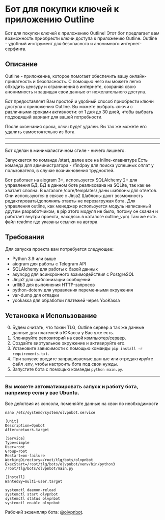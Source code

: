 # Бот для покупки ключей к приложению Outline

Бот для покупки ключей к приложению Outline! 
Этот бот предлагает вам возможность приобрести ключи доступа к приложению Outline.
Outline - удобный инструмент для безопасного и анонимного интернет-серфинга.

## Описание

Outline - приложение, которое помогает обеспечить вашу онлайн-приватность и безопасность. 
С помощью него вы можете легко обходить цензуру и ограничения в интернете, 
сохраняя свою анонимность и защищая свои данные от нежелательного доступа.

Бот предоставляет Вам простой и удобный способ приобрести ключи доступа к приложению Outline. 
Вы можете выбрать ключи с различными сроками активности: от 1 дня до 30 дней, 
чтобы выбрать подходящий вариант для вашей потребности.

После окончания срока, ключ будет удален.
Вы так же можете его удалить самостоятельно из бота.

---
---

Бот сделан в минималистичном стиле - ничего лишнего.

Запускается по команде /start, далее все на inline-клавиатуре
Есть команда для администратора - /findpay <id> 
для поиска успешных оплат у пользователя, в случае возникновения трудностей.

Бот работает  на aiogram 3+, используется SQLAlchemy 2+ для управления БД. 
БД в данном боте реализована на SQLite, так как ее хватает сполна.
В каталоге /core/templates/ даны шаблоны для ответов. Они используются в связке с Jinja2
Шаблоны дают возможность редактировать/дополнять ответы не перезагружая бота.
Для управления outline, как менеджер используется модуль написанный другим разработчиком,
в pip этого модуля не было, потому он скачан и работает внутри проекта, находясь в каталоге outline_vpn/
Там же есть файл readme где указаны ссылки на автора.


## Требования

Для запуска проекта вам потребуется следующее:

- Python 3.9 или выше
- aiogram для работы с Telegram API
- SQLAlchemy для работы с базой данных
- asyncpg для асинхронного взаимодействия с PostgreSQL
- Jinja2 для шаблонизации сообщений
- urllib3 для выполнения HTTP-запросов
- python-dotenv для управления переменными окружения
- var-dump для отладки
- yookassa для обработки платежей через YooKassa

## Установка и Использование

0. Будем считать, что токен TLG, Outline сервер а так же данные данные для платежей в ЮКасса у Вас уже есть.
1. Клонируйте репозиторий на свой компьютер/сервер.
2. Создайте виртуальное окружение и активируйте его.
3. Установите зависимости с помощью команды `pip install -r requirements.txt`.
4. При запуске введите запрашиваемые данные или отредактируйте файл .env, чтобы настроить бота под свои нужды.
5. Запустите бота с помощью команды `python main.py`.
---
### Вы можете автоматизировать запуск и работу бота, например если у вас Ubuntu.
Все действия из консоли, поменяйте данные на свои по необходимости

```
nano /etc/systemd/system/olvpnbot.service
```

```
[Unit]
Description=Opnbot
After=network.target

[Service]
Type=simple
User=root
Group=root
Restart=on-failure
WorkingDirectory=/root/tlg/bots/olvpnbot
ExecStart=/root/tlg/bots/olvpnbot/venv/bin/python3 /root/tlg/bots/olvpnbot/main.py

[Install]
WantedBy=multi-user.target
```

```
systemctl daemon-reload
systemctl start olvpnbot
systemctl status olvpnbot
systemctl enable olvpnbot
```



Рабочий экземпляр бота: [@olvpnbot](https://t.me/olvpnbot). 
